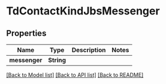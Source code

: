 # TdContactKindJbsMessenger

## Properties

Name | Type | Description | Notes
------------ | ------------- | ------------- | -------------
**messenger** | **String** |  | 

[[Back to Model list]](../README.md#documentation-for-models) [[Back to API list]](../README.md#documentation-for-api-endpoints) [[Back to README]](../README.md)



